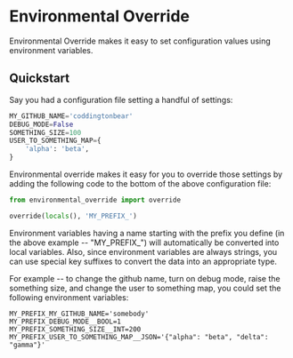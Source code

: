 # Environmental Override

Environmental Override makes it easy to set configuration values using environment variables.

## Quickstart

Say you had a configuration file setting a handful of settings:

```python
MY_GITHUB_NAME='coddingtonbear'
DEBUG_MODE=False
SOMETHING_SIZE=100
USER_TO_SOMETHING_MAP={
    'alpha': 'beta',
}
```

Environmental override makes it easy for you to override those settings by
adding the following code to the bottom of the above configuration file:

```python
from environmental_override import override

override(locals(), 'MY_PREFIX_')
```

Environment variables having a name starting with the prefix you define (in the
above example -- "MY_PREFIX_") will automatically be converted into local
variables.  Also, since environment variables are always strings, you can use
special key suffixes to convert the data into an appropriate type.

For example -- to change the github name, turn on debug mode, raise the
something size, and change the user to something map, you could set the
following environment variables:

```
MY_PREFIX_MY_GITHUB_NAME='somebody'
MY_PREFIX_DEBUG_MODE__BOOL=1
MY_PREFIX_SOMETHING_SIZE__INT=200
MY_PREFIX_USER_TO_SOMETHING_MAP__JSON='{"alpha": "beta", "delta": "gamma"}'
```
